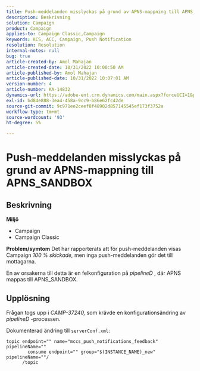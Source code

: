 ```yaml
---
title: Push-meddelanden misslyckas på grund av APNS-mappning till APNS_SANDBOX
description: Beskrivning
solution: Campaign
product: Campaign
applies-to: Campaign Classic,Campaign
keywords: KCS, ACC, Campaign, Push Notification
resolution: Resolution
internal-notes: null
bug: true
article-created-by: Amol Mahajan
article-created-date: 10/31/2022 10:00:50 AM
article-published-by: Amol Mahajan
article-published-date: 10/31/2022 10:07:01 AM
version-number: 4
article-number: KA-14832
dynamics-url: https://adobe-ent.crm.dynamics.com/main.aspx?forceUCI=1&pagetype=entityrecord&etn=knowledgearticle&id=858fafe5-0259-ed11-9561-6045bd006079
exl-id: bd84e888-3ea4-458a-9cc9-b86e62fc42de
source-git-commit: 9c971ee2ceef8f48902d857145545ef173f3752a
workflow-type: tm+mt
source-wordcount: '93'
ht-degree: 5%

---
```


# Push-meddelanden misslyckas på grund av APNS-mappning till APNS_SANDBOX

## Beskrivning

<b>Miljö</b>
- Campaign
- Campaign Classic



<b>Problem/symtom</b>
Det har rapporterats att för push-meddelanden visas Campaign *100 % skickade,* men inga push-meddelanden gör det till mottagarna.

En av orsakerna till detta är en felkonfiguration på *pipelineD* , där APNS mappas till APNS_SANDBOX.


## Upplösning


Frågan togs upp i *CAMP-37240,* som krävde en konfigurationsändring av *pipelineD* -processen.

Dokumenterad ändring till `serverConf.xml`:


```
topic endpoint="" name="mccs_push_notifications_feedback" pipelineName=""
        consume endpoint="" group="$(INSTANCE_NAME)_new" pipelineName=""/
      /topic
```
